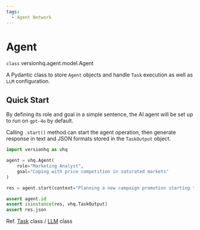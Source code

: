 ```yaml
---
tags:
  - Agent Network
---
```


# Agent

<class>`class` versionhq.agent.model.<bold>Agent<bold></class>

A Pydantic class to store `Agent` objects and handle `Task` execution as well as `LLM` configuration.


## Quick Start

By defining its role and goal in a simple sentence, the AI agent will be set up to run on <bold>`gpt-4o`</bold> by default.

Calling `.start()` method can start the agent operation, then generate response in text and JSON formats stored in the `TaskOutput` object.

```python
import versionhq as vhq

agent = vhq.Agent(
	role="Marketing Analyst",
	goal="Coping with price competition in saturated markets"
)

res = agent.start(context="Planning a new campaign promotion starting this summer")

assert agent.id
assert isinstance(res, vhq.TaskOutput)
assert res.json
```

Ref. <a href="/core/task">Task</a> class / <a href="/core/llm">LLM</a> class

